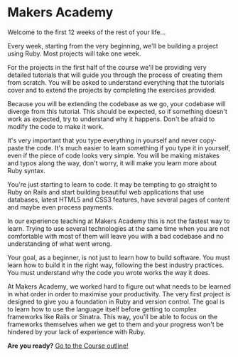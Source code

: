 # Makers Academy

Welcome to the first 12 weeks of the rest of your life...

Every week, starting from the very beginning, we'll be building a project using Ruby. Most projects will take one week.

For the projects in the first half of the course we'll be providing very detailed tutorials that will guide you through the process of creating them from scratch. You will be asked to understand everything that the tutorials cover and to extend the projects by completing the exercises provided.

Because you will be extending the codebase as we go, your codebase will diverge from this tutorial. This should be expected, so if something doesn't work as expected, try to understand why it happens. Don't be afraid to modify the code to make it work.

It's very important that you type everything in yourself and never copy-paste the code. It's much easier to learn something if you type it in yourself, even if the piece of code looks very simple. You will be making mistakes and typos along the way, don't worry, it will make you learn more about Ruby syntax.

You're just starting to learn to code. It may be tempting to go straight to Ruby on Rails and start building beautiful web applications that use databases, latest HTML5 and CSS3 features, have several pages of content and maybe even process payments.

In our experience teaching at Makers Academy this is not the fastest way to learn. Trying to use several technologies at the same time when you are not comfortable with most of them will leave you with a bad codebase and no understanding of what went wrong.

Your goal, as a beginner, is not just to learn how to build software. You must learn how to build it in the right way, following the best industry practices. You must understand why the code you wrote works the way it does.

At Makers Academy, we worked hard to figure out what needs to be learned in what order in order to maximise your productivity. The very first project is designed to give you a foundation in Ruby and version control. The goal is to learn how to use the language itself before getting to complex frameworks like Rails or Sinatra. This way, you'll be able to focus on the frameworks themselves when we get to them and your progress won't be hindered by your lack of experience with Ruby.

**Are you ready?** [Go to the Course outline!](https://github.com/makersacademy/course/blob/master/toc.md)
